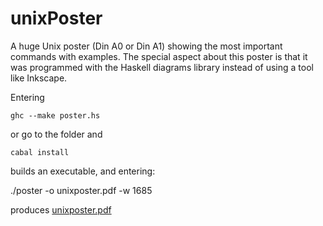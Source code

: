 unixPoster
==========

A huge Unix poster (Din A0 or Din A1) showing the most important commands with examples.
The special aspect about this poster is that it was programmed with the
Haskell diagrams library instead of using a tool like Inkscape.

Entering

```Shell
ghc --make poster.hs
```
or go to the folder and
```Shell
cabal install
```
builds an executable, and entering:

./poster -o unixposter.pdf -w 1685

produces [unixposter.pdf](unixposter.pdf)
